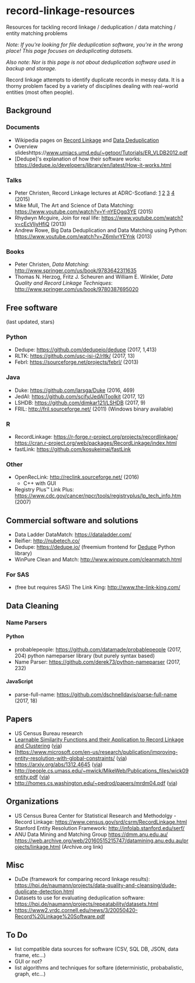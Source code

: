 # record-linkage-resources
Resources for tackling record linkage / deduplication / data matching / entity matching problems

_Note: If you're looking for file deduplication software, you're in the wrong place! This page focuses on deduplicating datasets._

_Also note: Nor is this page is not about deduplication software used in backup and storage._

Record linkage attempts to identify duplicate records in messy data. It is a thorny problem faced by a variety of disciplines dealing with real-world entities (most often people).

## Background

### Documents
- Wikipedia pages on [Record Linkage](https://en.wikipedia.org/wiki/Record_linkage) and [Data Deduplication](https://en.wikipedia.org/wiki/Data_deduplication)
- Overview slideshttps://www.umiacs.umd.edu/~getoor/Tutorials/ER_VLDB2012.pdf
- [Dedupe]'s explanation of how their software works: https://dedupe.io/developers/library/en/latest/How-it-works.html

### Talks
- Peter Christen, Record Linkage lectures at ADRC-Scotland: [1](https://www.youtube.com/watch?v=DyGonV7A_EY) [2](https://www.youtube.com/watch?v=dcNTvYDdun0) [3](https://www.youtube.com/watch?v=HAKW5tHVCmw) [4](https://www.youtube.com/watch?v=4Iv5axrAWqQ) (2015)
- Mike Mull, The Art and Science of Data Matching: https://www.youtube.com/watch?v=Y-nYEOgq3YE (2015)
- Rhydwyn Mcguire, Join for real life: https://www.youtube.com/watch?v=cEcVIjyHfiQ (2013)
- Andrew Rowe, Big Data Deduplication and Data Matching using Python: https://www.youtube.com/watch?v=Z6mlvrYEYnk (2013)

### Books
- Peter Christen, _Data Matching_: http://www.springer.com/us/book/9783642311635
- Thomas N. Herzog, Fritz J. Scheuren and William E. Winkler, _Data Quality and Record Linkage Techniques_: http://www.springer.com/us/book/9780387695020

## Free software
(last updated, stars)

### Python
- Dedupe: https://github.com/dedupeio/dedupe (2017, 1,413)
- RLTK: https://github.com/usc-isi-i2/rltk/ (2017, 13)
- Febrl: https://sourceforge.net/projects/febrl/ (2013)

### Java
- Duke: https://github.com/larsga/Duke (2016, 469)
- JedAI: https://github.com/scify/JedAIToolkit (2017, 12)
- LSHDB: https://github.com/dimkar121/LSHDB (2017, 9)
- FRIL: http://fril.sourceforge.net/ (2011) (Windows binary available)

### R
- RecordLinkage: https://r-forge.r-project.org/projects/recordlinkage/ https://cran.r-project.org/web/packages/RecordLinkage/index.html
- fastLink: https://github.com/kosukeimai/fastLink

### Other
- OpenRecLink: http://reclink.sourceforge.net/ (2016)
  - C++ with GUI
- Registry Plus™ Link Plus: https://www.cdc.gov/cancer/npcr/tools/registryplus/lp_tech_info.htm (2007)

## Commercial software and solutions
- Data Ladder DataMatch: https://dataladder.com/
- Reifier: http://nubetech.co/
- Dedupe: https://dedupe.io/ (freemium frontend for [Dedupe](https://github.com/dedupeio/dedupe) Python library)
- WinPure Clean and Match: http://www.winpure.com/cleanmatch.html

### For SAS
- (free but requires SAS) The Link King: http://www.the-link-king.com/

## Data Cleaning

### Name Parsers

#### Python
- probablepeople: https://github.com/datamade/probablepeople (2017, 204)
python nameparser library (but purely syntax based)
- Name Parser: https://github.com/derek73/python-nameparser (2017, 232)

#### JavaScript
- parse-full-name: https://github.com/dschnelldavis/parse-full-name (2017, 18)

## Papers
- US Census Bureau research
- [Learnable Similarity Functions and their Application to Record Linkage and Clustering](http://www.cs.utexas.edu/%7Eml/papers/marlin-dissertation-06.pdf) ([via](https://github.com/dedupeio/dedupe))
- [https://www.microsoft.com/en-us/research/publication/improving-entity-resolution-with-global-constraints/ ([via](https://dedupe.io/developers/library/en/latest/Bibliography.html))
- https://arxiv.org/abs/1312.4645 ([via](https://dedupe.io/developers/library/en/latest/Bibliography.html))
- http://people.cs.umass.edu/~mwick/MikeWeb/Publications_files/wick09entity.pdf ([via](https://dedupe.io/developers/library/en/latest/Bibliography.html))
- http://homes.cs.washington.edu/~pedrod/papers/mrdm04.pdf ([via](https://dedupe.io/developers/library/en/latest/Bibliography.html))

## Organizations
- US Census Burea Center for Statistical Research and Methodolgy - Record Linkage: https://www.census.gov/srd/csrm/RecordLinkage.html
- Stanford Entity Resolution Framework: http://infolab.stanford.edu/serf/
- ANU Data Mining and Matching Group https://dmm.anu.edu.au/ https://web.archive.org/web/20160515215747/datamining.anu.edu.au/projects/linkage.html (Archive.org link)

## Misc
- DuDe (framework for comparing record linkage results): https://hpi.de/naumann/projects/data-quality-and-cleansing/dude-duplicate-detection.html
- Datasets to use for evaluating deduplication software: https://hpi.de/naumann/projects/repeatability/datasets.html
- https://www2.vrdc.cornell.edu/news/3/20050420-Record%20Linkage%20Software.pdf

## To Do
- list compatible data sources for software (CSV, SQL DB, JSON, data frame, etc...)
- GUI or not?
- list algorithms and techniques for softare (deterministic, probabalistic, graph, etc...)
